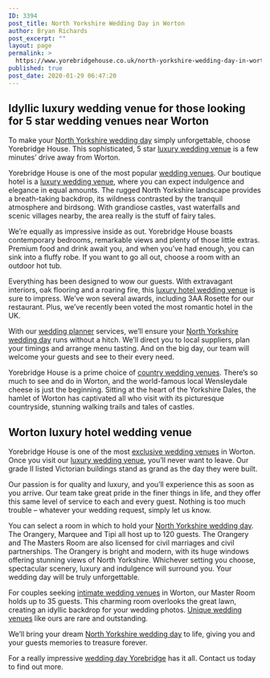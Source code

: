 ```yaml
---
ID: 3394
post_title: North Yorkshire Wedding Day in Worton
author: Bryan Richards
post_excerpt: ""
layout: page
permalink: >
  https://www.yorebridgehouse.co.uk/north-yorkshire-wedding-day-in-worton/
published: true
post_date: 2020-01-29 06:47:20
---
```

<h2 class="section-title sub-title">Idyllic luxury wedding venue for those looking for 5 star wedding venues near Worton</h2>
<p>To make your <a href="/#ptdi">North Yorkshire wedding day</a> simply unforgettable, choose Yorebridge House. This sophisticated, 5 star <a href="/#sll">luxury wedding venue</a> is a few minutes’ drive away from Worton.</p>

<p>Yorebridge House is one of the most popular <a href="/#ww">wedding venues</a>. Our boutique hotel is a <a href="/#sll">luxury wedding venue</a>, where you can expect indulgence and elegance in equal amounts. The rugged North Yorkshire landscape provides a breath-taking backdrop, its wildness contrasted by the tranquil atmosphere and birdsong. With grandiose castles, vast waterfalls and scenic villages nearby, the area really is the stuff of fairy tales.</p>

<p>We’re equally as impressive inside as out. Yorebridge House boasts contemporary bedrooms, remarkable views and plenty of those little extras. Premium food and drink await you, and when you’ve had enough, you can sink into a fluffy robe. If you want to go all out, choose a room with an outdoor hot tub.</p>

<p>Everything has been designed to wow our guests. With extravagant interiors, oak flooring and a roaring fire, this <a href="/#wtinc">luxury hotel wedding venue</a> is sure to impress. We’ve won several awards, including 3AA Rosette for our restaurant. Plus, we’ve recently been voted the most romantic hotel in the UK.</p>

<p>With our <a href="/#wtinc">wedding planner</a> services, we’ll ensure your <a href="/#ptdi">North Yorkshire wedding day</a> runs without a hitch. We’ll direct you to local suppliers, plan your timings and arrange menu tasting. And on the big day, our team will welcome your guests and see to their every need.</p>

<p>Yorebridge House is a prime choice of <a href="/#flw">country wedding venues</a>. There’s so much to see and do in Worton, and the world-famous local Wensleydale cheese is just the beginning. Sitting at the heart of the Yorkshire Dales, the hamlet of Worton has captivated all who visit with its picturesque countryside, stunning walking trails and tales of castles.</p>

<h2 class="section-title sub-title">Worton luxury hotel wedding venue</h2>

<p>Yorebridge House is one of the most <a href="/#wtinc">exclusive wedding venues</a> in Worton. Once you visit our <a href="/#sll">luxury wedding venue</a>, you’ll never want to leave. Our grade II listed Victorian buildings stand as grand as the day they were built.</p>

<p>Our passion is for quality and luxury, and you’ll experience this as soon as you arrive. Our team take great pride in the finer things in life, and they offer this same level of service to each and every guest. Nothing is too much trouble – whatever your wedding request, simply let us know.</p>

<p>You can select a room in which to hold your <a href="/#ptdi">North Yorkshire wedding day</a>. The Orangery, Marquee and Tipi all host up to 120 guests. The Orangery and The Masters Room are also licensed for civil marriages and civil partnerships. The Orangery is bright and modern, with its huge windows offering stunning views of North Yorkshire. Whichever setting you choose, spectacular scenery, luxury and indulgence will surround you. Your wedding day will be truly unforgettable.</p>

<p>For couples seeking <a href="/#yc">intimate wedding venues</a> in Worton, our Master Room holds up to 35 guests. This charming room overlooks the great lawn, creating an idyllic backdrop for your wedding photos. <a href="/#ptdi">Unique wedding venues</a> like ours are rare and outstanding.</p>

<p>We’ll bring your dream <a href="/#ptdi">North Yorkshire wedding day</a> to life, giving you and your guests memories to treasure forever.</p>

<p>For a really impressive <a href="/#flw">wedding day Yorebridge</a> has it all. Contact us today to find out more.</p>